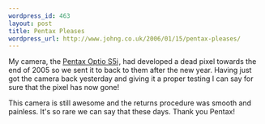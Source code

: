 ```yaml
--- 
wordpress_id: 463
layout: post
title: Pentax Pleases
wordpress_url: http://www.johng.co.uk/2006/01/15/pentax-pleases/
---
```

My camera, the <a href="http://www.amazon.co.uk/exec/obidos/redirect?link_code=ur2&amp;tag=johngblog-21&amp;camp=1634&amp;creative=6738&amp;path=ASIN%2FB00031ZE3O%2Fqid%3D1137325977%2Fsr%3D8-3%2Fref%3Dsr_8_xs_ap_i3_xgl">Pentax Optio S5i</a><img width="1" height="1" border="0" style="border: medium none  ! important; margin: 0px ! important" src="http://www.assoc-amazon.co.uk/e/ir?t=johngblog-21&amp;l=ur2&amp;o=2" />, had developed a dead pixel towards the end of 2005 so we sent it to back to them after the new year. Having just got the camera back yesterday and giving it a proper testing I can say for sure that the pixel has now gone!

This camera is still awesome and the returns procedure was smooth and painless. It's so rare we can say that these days. Thank you Pentax!
